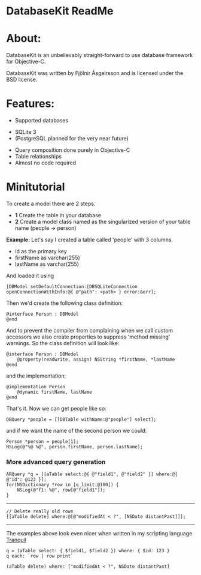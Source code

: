  DatabaseKit ReadMe
=====================

About:
======
DatabaseKit is an unbelievably straight-forward to use database framework for Objective-C.

DatabaseKit was written by Fjölnir Ásgeirsson and is licensed under the BSD license.

Features:
=========
 * Supported databases
  - SQLite 3
  - (PostgreSQL planned for the very near future)
 * Query composition done purely in Objective-C
 * Table relationships
 * Almost no code required

Minitutorial
=============
To create a model there are 2 steps.

 * **1** Create the table in your database
 * **2** Create a model class named as the singularized version of your table name (people -> person)

**Example:**
Let's say I created a table called 'people' with 3 columns.

 * id as the primary key
 * firstName as varchar(255)
 * lastName  as varchar(255)

And loaded it using

	[DBModel setDefaultConnection:[DBSQLiteConnection openConnectionWithInfo:@{ @"path": <path> } error:&err];

Then we'd create the following class definition:

	@interface Person : DBModel
	@end

And to prevent the compiler from complaining when we call custom accessors we also create properties
to suppress 'method missing' warnings. So the class definition will look like:

	@interface Person : DBModel
		@property(readwrite, assign) NSString *firstName, *lastName
	@end
	
and the implementation:

	@implementation Person
		@dynamic firstName, lastName
	@end

That's it. Now we can get people like so:

	DBQuery *people = [[DBTable withName:@"people"] select];

and if we want the name of the second person we could:

	Person *person = people[1];
	NSLog(@"%@ %@", person.firstName, person.lastName);

### More advanced query generation

    ARQuery *q = [[aTable select:@{ @"field1", @"field2" }] where:@{ @"id": @123 }];
    for(NSDictionary *row in [q limit:@100]) {
        NSLog(@"f1: %@", row[@"field1"]);
    }

---
    // Delete really old rows
    [[aTable delete] where:@[@"modifiedAt < ?", [NSDate distantPast]]];
---
The examples above look even nicer when written in my scripting language [Tranquil](http://github.com/fjolnir/Tranquil)

    q = (aTable select: { $field1, $field2 }) where: { $id: 123 }
    q each: `row | row print`
    
    (aTable delete) where: ["modifiedAt < ?", NSDate distantPast]
